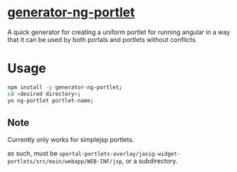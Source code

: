# [generator-ng-portlet](https://npmjs.org/andrewstuart/generator-ng-portlet)

A quick generator for creating a uniform portlet for running angular in a way
that it can be used by both portals and portlets without conflicts.

# Usage
```bash
npm install -g generator-ng-portlet;
cd <desired directory>;
yo ng-portlet portlet-name;
```

## Note

Currently only works for simplejsp portlets.

as such, <desired directory> must be
`uportal-portlets-overlay/jasig-widget-portlets/src/main/webapp/WEB-INF/jsp`,
or a subdirectory.
